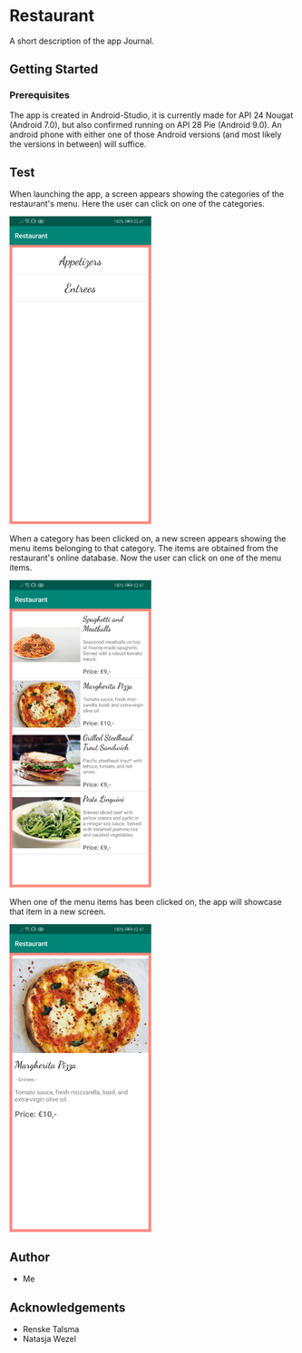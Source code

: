# Restaurant
A short description of the app Journal.

## Getting Started
### Prerequisites
The app is created in Android-Studio, it is currently made for API 24 Nougat (Android 7.0), but also confirmed running on API 28 Pie (Android 9.0).
An android phone with either one of those Android versions (and most likely the versions in between) will suffice.

## Test
When launching the app, a screen appears showing the categories of the restaurant's menu. Here the user can click on one of the categories.

<img src="ReadMeImages/image1.jpg" width="250" > 

When a category has been clicked on, a new screen appears showing the menu items belonging to that category. The items are obtained from the restaurant's online database. Now the user can click on one of the menu items.

<img src="ReadMeImages/image2.jpg" width="250" > 

When one of the menu items has been clicked on, the app will showcase that item in a new screen.

<img src="ReadMeImages/image3.jpg" width="250" > 


## Author
* Me

## Acknowledgements
* Renske Talsma
* Natasja Wezel
